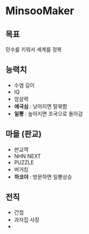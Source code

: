 MinsooMaker
====

목표
----
민수를 키워서 세계를 정복

능력치
----
* 수염 길이
* IQ
* 암살력
* __애국심__ : 낮아지면 탈북함
* __일뽕__ : 높아지면 조국으로 돌아감

마을 (판교)
----
* 판교역
* NHN NEXT
* PUZZLE
* 버거킹
* __하코야__ : 방문하면 일뽕상승

전직
----
* 간첩
* 과자집 사장
* 
